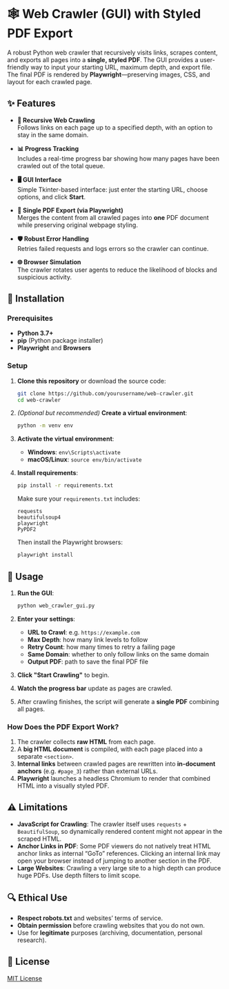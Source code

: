 
# 🕸️ Web Crawler (GUI) with Styled PDF Export

A robust Python web crawler that recursively visits links, scrapes content, and exports all pages into a **single, styled PDF**. The GUI provides a user-friendly way to input your starting URL, maximum depth, and export file. The final PDF is rendered by **Playwright**—preserving images, CSS, and layout for each crawled page.

## ✨ Features

- **🔄 Recursive Web Crawling**  
  Follows links on each page up to a specified depth, with an option to stay in the same domain.  

- **📊 Progress Tracking**  
  Includes a real-time progress bar showing how many pages have been crawled out of the total queue.  

- **🖥️ GUI Interface**  
  Simple Tkinter-based interface: just enter the starting URL, choose options, and click **Start**.  

- **📑 Single PDF Export (via Playwright)**  
  Merges the content from all crawled pages into **one** PDF document while preserving original webpage styling.  

- **🛡️ Robust Error Handling**  
  Retries failed requests and logs errors so the crawler can continue.  

- **🌐 Browser Simulation**  
  The crawler rotates user agents to reduce the likelihood of blocks and suspicious activity.  

## 🚀 Installation

### Prerequisites

- **Python 3.7+**  
- **pip** (Python package installer)  
- **Playwright** and **Browsers**  

### Setup

1. **Clone this repository** or download the source code:
   ```bash
   git clone https://github.com/yourusername/web-crawler.git
   cd web-crawler
   ```

2. *(Optional but recommended)* **Create a virtual environment**:
   ```bash
   python -m venv env
   ```

3. **Activate the virtual environment**:
   - **Windows**: `env\Scripts\activate`
   - **macOS/Linux**: `source env/bin/activate`

4. **Install requirements**:
   ```bash
   pip install -r requirements.txt
   ```
   Make sure your `requirements.txt` includes:
   ```
   requests
   beautifulsoup4
   playwright
   PyPDF2
   ```
   Then install the Playwright browsers:
   ```bash
   playwright install
   ```

## 🔧 Usage

1. **Run the GUI**:
   ```bash
   python web_crawler_gui.py
   ```
2. **Enter your settings**:
   - **URL to Crawl**: e.g. `https://example.com`
   - **Max Depth**: how many link levels to follow
   - **Retry Count**: how many times to retry a failing page
   - **Same Domain**: whether to only follow links on the same domain
   - **Output PDF**: path to save the final PDF file

3. **Click "Start Crawling"** to begin.
4. **Watch the progress bar** update as pages are crawled.
5. After crawling finishes, the script will generate a **single PDF** combining all pages.

### How Does the PDF Export Work?

1. The crawler collects **raw HTML** from each page.
2. A **big HTML document** is compiled, with each page placed into a separate `<section>`.
3. **Internal links** between crawled pages are rewritten into **in-document anchors** (e.g. `#page_3`) rather than external URLs.
4. **Playwright** launches a headless Chromium to render that combined HTML into a visually styled PDF.

## ⚠️ Limitations

- **JavaScript for Crawling**: The crawler itself uses `requests` + `BeautifulSoup`, so dynamically rendered content might not appear in the scraped HTML.  
- **Anchor Links in PDF**: Some PDF viewers do not natively treat HTML anchor links as internal “GoTo” references. Clicking an internal link may open your browser instead of jumping to another section in the PDF.
- **Large Websites**: Crawling a very large site to a high depth can produce huge PDFs. Use depth filters to limit scope.

## 🔍 Ethical Use

- **Respect robots.txt** and websites’ terms of service.  
- **Obtain permission** before crawling websites that you do not own.  
- Use for **legitimate** purposes (archiving, documentation, personal research).

## 📜 License

[MIT License](LICENSE)

